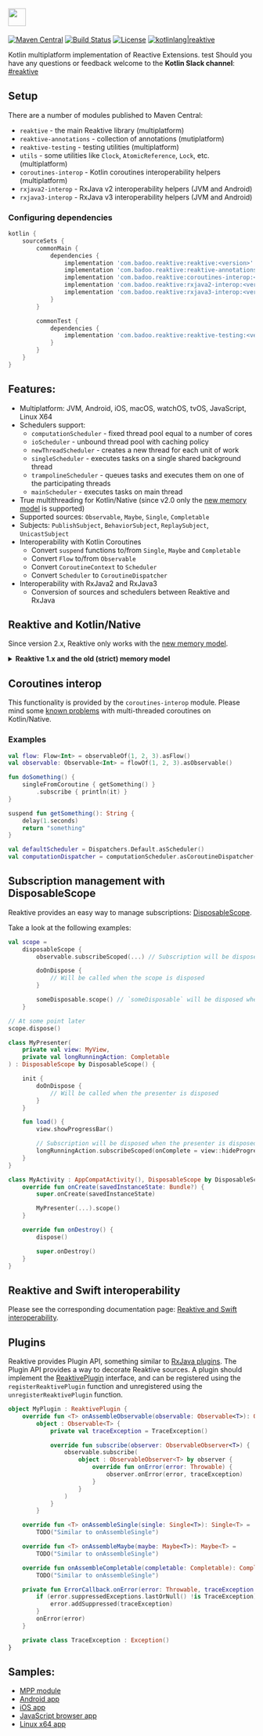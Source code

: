# <img src="https://raw.githubusercontent.com/badoo/Reaktive/master/assets/logo_reaktive.png" height="36">

[![Maven Central](https://img.shields.io/maven-central/v/com.badoo.reaktive/reaktive?color=blue)](https://search.maven.org/artifact/com.badoo.reaktive/reaktive)
[![Build Status](https://github.com/badoo/Reaktive/workflows/Build/badge.svg?branch=master)](https://github.com/badoo/Reaktive/actions)
[![License](https://img.shields.io/badge/License-Apache/2.0-blue.svg)](https://github.com/badoo/Reaktive/blob/master/LICENSE)
[![kotlinlang|reaktive](https://img.shields.io/badge/kotlinlang-reaktive-blue?logo=slack)](https://kotlinlang.slack.com/archives/CU05HB31A)

Kotlin multiplatform implementation of Reactive Extensions.
test
Should you have any questions or feedback welcome to the **Kotlin Slack channel**: 
[#reaktive](https://kotlinlang.slack.com/archives/CU05HB31A)

## Setup

There are a number of modules published to Maven Central:

- `reaktive` - the main Reaktive library (multiplatform)
- `reaktive-annotations` - collection of annotations (mutiplatform)
- `reaktive-testing` - testing utilities (multiplatform)
- `utils` - some utilities like `Clock`, `AtomicReference`, `Lock`, etc. (multiplatform)
- `coroutines-interop` - Kotlin coroutines interoperability helpers (multiplatform)
- `rxjava2-interop` - RxJava v2 interoperability helpers (JVM and Android)
- `rxjava3-interop` - RxJava v3 interoperability helpers (JVM and Android)

### Configuring dependencies

```groovy
kotlin {
    sourceSets {
        commonMain {
            dependencies {
                implementation 'com.badoo.reaktive:reaktive:<version>'
                implementation 'com.badoo.reaktive:reaktive-annotations:<version>'
                implementation 'com.badoo.reaktive:coroutines-interop:<version>' // For interop with coroutines
                implementation 'com.badoo.reaktive:rxjava2-interop:<version>' // For interop with RxJava v2
                implementation 'com.badoo.reaktive:rxjava3-interop:<version>' // For interop with RxJava v3
            }
        }

        commonTest {
            dependencies {
                implementation 'com.badoo.reaktive:reaktive-testing:<version>'
            }
        }
    }
}
```

## Features:

* Multiplatform: JVM, Android, iOS, macOS, watchOS, tvOS, JavaScript, Linux X64
* Schedulers support: 
  * `computationScheduler` - fixed thread pool equal to a number of cores
  * `ioScheduler` - unbound thread pool with caching policy
  * `newThreadScheduler` - creates a new thread for each unit of work
  * `singleScheduler` - executes tasks on a single shared background thread
  * `trampolineScheduler` - queues tasks and executes them on one of the participating threads
  * `mainScheduler` - executes tasks on main thread
* True multithreading for Kotlin/Native (since v2.0 only the [new memory model](https://kotlinlang.org/docs/native-memory-manager.html) is supported)
* Supported sources: `Observable`, `Maybe`, `Single`, `Completable`
* Subjects: `PublishSubject`, `BehaviorSubject`, `ReplaySubject`, `UnicastSubject`
* Interoperability with Kotlin Coroutines
  * Convert `suspend` functions to/from `Single`, `Maybe` and `Completable`
  * Convert `Flow` to/from `Observable`
  * Convert `CoroutineContext` to `Scheduler`
  * Convert `Scheduler` to `CoroutineDispatcher`
* Interoperability with RxJava2 and RxJava3
  * Conversion of sources and schedulers between Reaktive and RxJava

## Reaktive and Kotlin/Native 

Since version 2.x, Reaktive only works with the [new memory model](https://kotlinlang.org/docs/native-memory-manager.html).

<details>
    <summary><b>Reaktive 1.x and the old (strict) memory model</b></summary>

The old (strict) Kotlin Native memory model and concurrency are very special. In general shared mutable state between threads is not allowed.
Since Reaktive supports multithreading in Kotlin Native, please read the following documents before using it:

* [Concurrency](https://kotlinlang.org/docs/reference/native/concurrency.html#object-transfer-and-freezing)
* [Immutability](https://kotlinlang.org/docs/reference/native/immutability.html)

Object detachment is relatively difficult to achieve and is very error-prone when the objects are created from outside and
are not fully managed by the library. This is why Reaktive prefers frozen state. Here are some hints:

* Any callback (and any captured objects) submitted to a Scheduler will be frozen
* `subscribeOn` freezes both its upstream source and downstream observer,
all the Disposables (upstream's and downstream's) are frozen as well,
all the values (including errors) are **not** frozen by the operator
* `observeOn` freezes only its downstream observer and all the values (including errors) passed through it, plus all the Disposables,
upstream source is **not** frozen by the operator
* Other operators that use scheduler (like `debounce`, `timer`, `delay`, etc.) behave same as `observeOn` in most of the cases

#### Thread local tricks to avoid freezing

Sometimes freezing is not acceptable, e.g. we might want to load some data in background and then update the UI.
Obviously UI can not be frozen. With Reaktive it is possible to achieve such a behaviour in two ways:

Use `threadLocal` operator:

```kotlin
val values = mutableListOf<Any>()
var isFinished = false

observable<Any> { emitter ->
    // Background job
}
    .subscribeOn(ioScheduler)
    .observeOn(mainScheduler)
    .threadLocal()
    .doOnBeforeNext { values += it } // Callback is not frozen, we can update the mutable list
    .doOnBeforeFinally { isFinished = true } // Callback is not frozen, we can change the flag
    .subscribe()
```

Set `isThreadLocal` flag to `true` in `subscribe` operator:

```kotlin
val values = mutableListOf<Any>()
var isComplete = false

observable<Any> { emitter ->
    // Background job
}
    .subscribeOn(ioScheduler)
    .observeOn(mainScheduler)
    .subscribe(
        isThreadLocal = true,
        onNext = { values += it }, // Callback is not frozen, we can update the mutable list
        onComplete = { isComplete = true } // Callback is not frozen, we can change the flag
    )
```

In both cases subscription (`subscribe` call) **must** be performed on the Main thread.

</details>

## Coroutines interop

This functionality is provided by the `coroutines-interop` module. Please mind some [known problems](https://github.com/Kotlin/kotlinx.coroutines/blob/native-mt/kotlin-native-sharing.md#known-problems) with multi-threaded coroutines on Kotlin/Native.

### Examples

```kotlin
val flow: Flow<Int> = observableOf(1, 2, 3).asFlow()
val observable: Observable<Int> = flowOf(1, 2, 3).asObservable()
```

```kotlin
fun doSomething() {
    singleFromCoroutine { getSomething() }
        .subscribe { println(it) }
}

suspend fun getSomething(): String {
    delay(1.seconds)
    return "something"
}
```

```kotlin
val defaultScheduler = Dispatchers.Default.asScheduler()
val computationDispatcher = computationScheduler.asCoroutineDispatcher()
```

## Subscription management with DisposableScope

Reaktive provides an easy way to manage subscriptions: [DisposableScope](https://github.com/badoo/Reaktive/blob/master/reaktive/src/commonMain/kotlin/com/badoo/reaktive/disposable/scope/DisposableScope.kt).

Take a look at the following examples:

```kotlin
val scope =
    disposableScope {
        observable.subscribeScoped(...) // Subscription will be disposed when the scope is disposed

        doOnDispose {
            // Will be called when the scope is disposed
        }

        someDisposable.scope() // `someDisposable` will be disposed when the scope is disposed
    }

// At some point later
scope.dispose()
```

```kotlin
class MyPresenter(
    private val view: MyView,
    private val longRunningAction: Completable
) : DisposableScope by DisposableScope() {

    init {
        doOnDispose {
            // Will be called when the presenter is disposed
        }
    }

    fun load() {
        view.showProgressBar()

        // Subscription will be disposed when the presenter is disposed
        longRunningAction.subscribeScoped(onComplete = view::hideProgressBar)
    }
}

class MyActivity : AppCompatActivity(), DisposableScope by DisposableScope() {
    override fun onCreate(savedInstanceState: Bundle?) {
        super.onCreate(savedInstanceState)

        MyPresenter(...).scope()
    }

    override fun onDestroy() {
        dispose()

        super.onDestroy()
    }
}
```

## Reaktive and Swift interoperability

Please see the corresponding documentation page: [Reaktive and Swift interoperability](docs/SwiftInterop.md).

## Plugins

Reaktive provides Plugin API, something similar to [RxJava plugins](https://github.com/ReactiveX/RxJava/wiki/Plugins). The Plugin API provides a way to decorate Reaktive sources. A plugin should implement the [ReaktivePlugin](https://github.com/badoo/Reaktive/blob/master/reaktive/src/commonMain/kotlin/com/badoo/reaktive/plugin/ReaktivePlugin.kt) interface, and can be registered using the `registerReaktivePlugin` function and unregistered using the `unregisterReaktivePlugin` function.

```kotlin
object MyPlugin : ReaktivePlugin {
    override fun <T> onAssembleObservable(observable: Observable<T>): Observable<T> =
        object : Observable<T> {
            private val traceException = TraceException()

            override fun subscribe(observer: ObservableObserver<T>) {
                observable.subscribe(
                    object : ObservableObserver<T> by observer {
                        override fun onError(error: Throwable) {
                            observer.onError(error, traceException)
                        }
                    }
                )
            }
        }

    override fun <T> onAssembleSingle(single: Single<T>): Single<T> =
        TODO("Similar to onAssembleSingle")

    override fun <T> onAssembleMaybe(maybe: Maybe<T>): Maybe<T> = 
        TODO("Similar to onAssembleSingle")

    override fun onAssembleCompletable(completable: Completable): Completable =
        TODO("Similar to onAssembleSingle")

    private fun ErrorCallback.onError(error: Throwable, traceException: TraceException) {
        if (error.suppressedExceptions.lastOrNull() !is TraceException) {
            error.addSuppressed(traceException)
        }
        onError(error)
    }

    private class TraceException : Exception()
}
```

## Samples:

* [MPP module](https://github.com/badoo/Reaktive/tree/master/sample-mpp-module)
* [Android app](https://github.com/badoo/Reaktive/tree/master/sample-android-app)
* [iOS app](https://github.com/badoo/Reaktive/tree/master/sample-ios-app)
* [JavaScript browser app](https://github.com/badoo/Reaktive/tree/master/sample-js-browser-app)
* [Linux x64 app](https://github.com/badoo/Reaktive/tree/master/sample-linuxx64-app)
